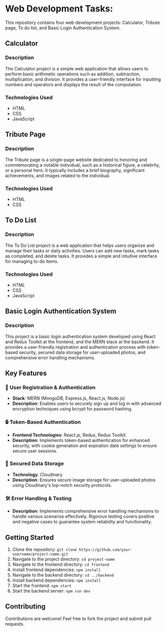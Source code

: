 # Web Development Tasks:

This repository contains four web development projects: Calculator, Tribute page, To do list, and Basic Login Authentication System.

## Calculator

### Description
The Calculator project is a simple web application that allows users to perform basic arithmetic operations such as addition, subtraction, multiplication, and division. It provides a user-friendly interface for inputting numbers and operators and displays the result of the computation.

### Technologies Used
- HTML
- CSS
- JavaScript

## Tribute Page

### Description
The Tribute page is a single-page website dedicated to honoring and commemorating a notable individual, such as a historical figure, a celebrity, or a personal hero. It typically includes a brief biography, significant achievements, and images related to the individual.

### Technologies Used
- HTML
- CSS

## To Do List

### Description
The To Do List project is a web application that helps users organize and manage their tasks or daily activities. Users can add new tasks, mark tasks as completed, and delete tasks. It provides a simple and intuitive interface for managing to-do items.

### Technologies Used
- HTML
- CSS
- JavaScript

## Basic Login Authentication System

### Description
This project is a basic login authentication system developed using React and Redux Toolkit at the frontend, and the MERN stack at the backend. It provides a user-friendly registration and authentication process with token-based security, secured data storage for user-uploaded photos, and comprehensive error handling mechanisms.

## Key Features

### 🔑 User Registration & Authentication
- **Stack**: MERN (MongoDB, Express.js, React.js, Node.js)
- **Description**: Enables users to securely sign up and log in with advanced encryption techniques using bcrypt for password hashing.

### 🔒 Token-Based Authentication
- **Frontend Technologies**: React.js, Redux, Redux Toolkit
- **Description**: Implements token-based authentication for enhanced security, with cookie generation and expiration date settings to ensure secure user sessions.

### 🔐 Secured Data Storage
- **Technology**: Cloudinary
- **Description**: Ensures secure image storage for user-uploaded photos using Cloudinary's top-notch security protocols.

### 🛠️ Error Handling & Testing
- **Description**: Implements comprehensive error handling mechanisms to handle various scenarios effectively. Rigorous testing covers positive and negative cases to guarantee system reliability and functionality.

## Getting Started
1. Clone the repository: `git clone https://github.com/your-username/project-name.git`
2. Navigate to the project directory: `cd project-name`
3. Navigate to the frontend directory: `cd frontend`
4. Install frontend dependencies: `npm install`
5. Navigate to the backend directory: `cd ../backend`
6. Install backend dependencies: `npm install`
7. Start the frontend: `npm start`
8. Start the backend server: `npm run dev`

## Contributing
Contributions are welcome! Feel free to fork the project and submit pull requests.

